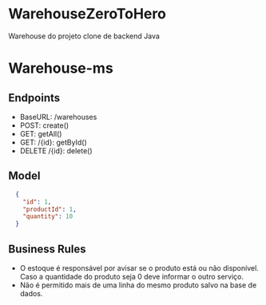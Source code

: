 # WarehouseZeroToHero
Warehouse do projeto clone de backend Java

# Warehouse-ms

## Endpoints

- BaseURL: /warehouses
- POST: create()
- GET: getAll()
- GET: /{id}: getById()
- DELETE /{id}: delete()

## Model
```json
  {
    "id": 1,
    "productId": 1,
    "quantity": 10
  }
```

## Business Rules

- O estoque é responsável por avisar se o produto está ou não disponível. Caso a quantidade do produto seja 0 deve informar o outro serviço.
- Não é permitido mais de uma linha do mesmo produto salvo na base de dados.

